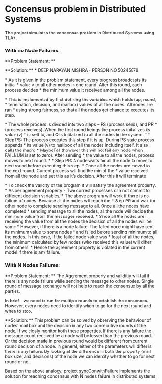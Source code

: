 # Concensus problem in Distributed Systems

The project simulates the concensus problem in Distributed Systems using TLA+.

### With no Node Failures:

**Problem Statement: **

**Solution: **
\* DEEP NARAYAN MISHRA - PERSON NO 50245878

\* As it is given in the problem statement, every progress broadcasts its initial 
\* value v to all other nodes in one round. After this round, each process decides 
\* the minimum value it received among all the nodes.

\* This is implemented by first defining the variables which holds (up, round, 
\* termination, decision, and mailbox) values of all the nodes. All nodes are ran 
\* using strong fairness, so that all the nodes get chance to executes its step.

\* The whole process is divided into two steps – PS (process send), and PR 
\* (process receives). When the first round beings the process initializes its value (v) 
\* to self id, and Q is initialized to all the nodes in the system.
\*
\* Step PS: The process executes this step if it is up. During PS state process appends
\* its value (v) to mailbox of all the nodes including itself. It also calls the macro 
\* MaybeFail (however this will not fail any node when FAILNUM is set to zero). After sending
\* the value to all the nodes, process moves to next round.
\* 
\* Step PR: A node waits for all the node to move to next round before executing this step.
\* Once all the nodes are moved to the next round. Current process will find the min of the 
\* value received from all the node and set this as it's decision. After this it will terminate

\* To check the validity of the program it will satisfy the agreement property.
\* As per agreement property - Two correct processes can not commit to different decision variables.
\* The above program will work if there is no failure of nodes. Because all the nodes will reach the
\* Step PR and wait for other node to complete sending message to all. Once all the nodes have completed
\* sending message to all the nodes, all the node will decide the minimum value from the messages received.
\* Since all the nodes are receiving the value from all the nodes the decision of all the nodes will be same
\* However, if there is a node failure. The failed node might have sent its minimum value to some nodes
\* and failed before sending minimum to all the nodes. In this case, if the failed node value was 
\* least of all the nodes, the minimum calculated by few nodes (who received this value) will differ from others.
\* Hence the agreement property is violated in the current model if there is any failure.


### With N Nodes Failures:

**Problem Statement: ** The Aggrement property and validitiy will fail if there is any node failure while sending the message to other nodes. Single round of message exchange will not help to reach the consensue by all the parties.

In brief - we need to run for multiple rounds to establish the consences. However, every nodes need  to identify when to go for the next round and when to stop.

**Solution: ** This problem can be solved by observing the behaviour of nodes' mail box and the decision in any two consecutive rounds of the node. If we closly monitor both these properties. If there is any failure the message count received by a node will be lesser than the previous round. Or the decision made in previous round would be different from  current round decision of a node. In general, either of the parameters will differ is there is any failure. By looking at the difference in both the property (mail box size, and decisions) of the node we can identify whether to go for next round or not.

Based on the above analogy, project [syncConwithFailure](consensus-with-failure/syncCon2.toolbox/Model_1/syncCon2.tla) implements the solution for reaching concensus with N nodes failure in distributed systems.
